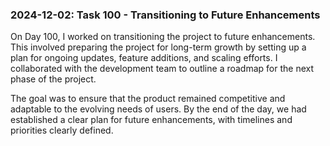 ### 2024-12-02: Task 100 - Transitioning to Future Enhancements

On Day 100, I worked on transitioning the project to future enhancements. This involved preparing the project for long-term growth by setting up a plan for ongoing updates, feature additions, and scaling efforts. I collaborated with the development team to outline a roadmap for the next phase of the project.

The goal was to ensure that the product remained competitive and adaptable to the evolving needs of users. By the end of the day, we had established a clear plan for future enhancements, with timelines and priorities clearly defined.
